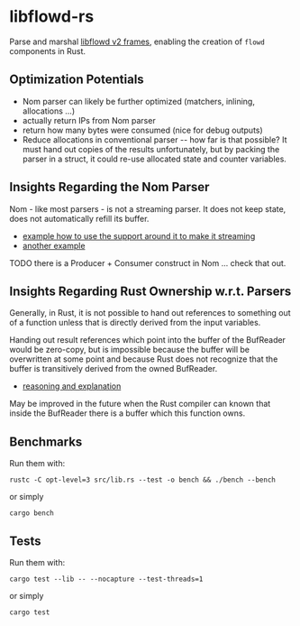 # libflowd-rs

Parse and marshal [libflowd v2 frames](https://github.com/ERnsTL/flowd), enabling the creation of ```flowd``` components in Rust.


## Optimization Potentials

* Nom parser can likely be further optimized (matchers, inlining, allocations ...)
* actually return IPs from Nom parser
* return how many bytes were consumed (nice for debug outputs)
* Reduce allocations in conventional parser -- how far is that possible?
	  It must hand out copies of the results unfortunately, but by packing the parser in a struct, it could re-use allocated state and counter variables.


## Insights Regarding the Nom Parser

Nom - like most parsers - is not a streaming parser. It does not keep state, does not automatically refill its buffer.

* [example how to use the support around it to make it streaming](https://github.com/Geal/generator_nom)
* [another example](https://stackoverflow.com/questions/46876879/how-do-i-create-a-streaming-parser-in-nom)

TODO there is a Producer + Consumer construct in Nom ... check that out.


## Insights Regarding Rust Ownership w.r.t. Parsers

Generally, in Rust, it is not possible to hand out references to something out of a function unless that is directly derived from the input variables.

Handing out result references which point into the buffer of the BufReader would be zero-copy, but is impossible because the buffer will be overwritten at some point and because Rust does not recognize that the buffer is transitively derived from the owned BufReader.

* [reasoning and explanation](https://stackoverflow.com/questions/35664419/how-do-i-duplicate-a-u8-slice)

May be improved in the future when the Rust compiler can known that inside the BufReader there is a buffer which this function owns.


## Benchmarks

Run them with:

```
rustc -C opt-level=3 src/lib.rs --test -o bench && ./bench --bench
```

or simply

```
cargo bench
```


## Tests

Run them with:

```
cargo test --lib -- --nocapture --test-threads=1
```

or simply

```
cargo test
```
